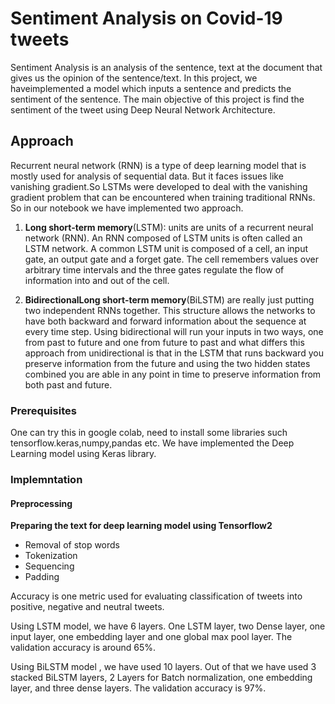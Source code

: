 # Sentiment Analysis on Covid-19 tweets

Sentiment Analysis is an analysis of the sentence, text at the document that gives us the opinion of the sentence/text. In this project, we haveimplemented a model which inputs a sentence and predicts the sentiment of the sentence. The main objective of this project is find the sentiment of the tweet using Deep Neural Network Architecture.  

## Approach 

 Recurrent neural network (RNN) is a type of deep learning model that is mostly used for analysis of sequential data. But it faces issues like vanishing gradient.So LSTMs were developed to deal with the vanishing gradient problem that can be encountered when training traditional RNNs. So in our notebook we have implemented two approach.

1. <b>Long short-term memory</b>(LSTM): units are units of a recurrent neural network (RNN). An RNN composed of LSTM units is often called an LSTM network. A common LSTM unit is composed of a cell, an input gate, an output gate and a forget gate. The cell remembers values over arbitrary time intervals and the three gates regulate the flow of information into and out of the cell.

2. <b>BidirectionalLong short-term memory</b>(BiLSTM) are really just putting two independent RNNs together. This structure allows the networks to have both backward and forward information about the sequence at every time step. Using bidirectional will run your inputs in two ways, one from past to future and one from future to past and what differs this approach from unidirectional is that in the LSTM that runs backward you preserve information from the future and using the two hidden states combined you are able in any point in time to preserve information from both past and future.

### Prerequisites

One can try this in google colab, need to install some libraries such tensorflow.keras,numpy,pandas etc. We have implemented the Deep Learning model using Keras library.

### Implemntation

#### Preprocessing
 <b>Preparing the text for deep learning model using Tensorflow2</b>
  * Removal of stop words
  * Tokenization 
  * Sequencing
  * Padding
  
Accuracy is one metric used for evaluating classification of tweets into positive, negative and neutral tweets.

Using LSTM model, we have 6 layers. One LSTM layer, two Dense layer, one input layer, one embedding layer and one global max pool layer.
The validation accuracy is around 65%.

Using BiLSTM model , we have used 10 layers. Out of that we have used 3 stacked BiLSTM layers, 2 Layers for Batch normalization, one embedding layer, and three dense layers.
The validation accuracy is 97%.

